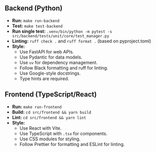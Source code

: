 ## Backend (Python)

- **Run:** `make run-backend`
- **Test:** `make test-backend`
- **Run single test:** `.venv/bin/python -m pytest -s src/backend/tests/unit/core/test_manager.py`
- **Linting:** `ruff check .` and `ruff format .` (based on pyproject.toml)
- **Style:**
  - Use FastAPI for web APIs.
  - Use Pydantic for data models.
  - Use `uv` for dependency management.
  - Follow Black formatting and ruff for linting.
  - Use Google-style docstrings.
  - Type hints are required.

## Frontend (TypeScript/React)

- **Run:** `make run-frontend`
- **Build:** `cd src/frontend && yarn build`
- **Lint:** `cd src/frontend && yarn lint`
- **Style:**
  - Use React with Vite.
  - Use TypeScript with `.tsx` for components.
  - Use CSS modules for styling.
  - Follow Prettier for formatting and ESLint for linting.
